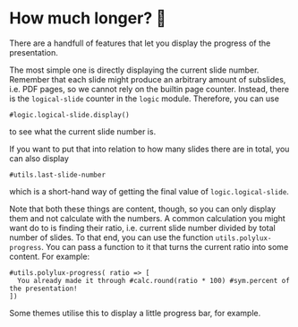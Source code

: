 # How much longer? 🥱

There are a handfull of features that let you display the progress of the
presentation.

The most simple one is directly displaying the current slide number.
Remember that each slide might produce an arbitrary amount of subslides, i.e.
PDF pages, so we cannot rely on the builtin page counter.
Instead, there is the `logical-slide` counter in the `logic` module.
Therefore, you can use
```typ
#logic.logical-slide.display()
```
to see what the current slide number is.

If you want to put that into relation to how many slides there are in total,
you can also display
```typ
#utils.last-slide-number
```
which is a short-hand way of getting the final value of `logic.logical-slide`.

Note that both these things are content, though, so you can only display them
and not calculate with the numbers.
A common calculation you might want do to is finding their ratio, i.e. current
slide number divided by total number of slides.
To that end, you can use the function `utils.polylux-progress`.
You can pass a function to it that turns the current ratio into some content.
For example:
```typ
#utils.polylux-progress( ratio => [
  You already made it through #calc.round(ratio * 100) #sym.percent of the presentation!
])
```
Some themes utilise this to display a little progress bar, for example.
